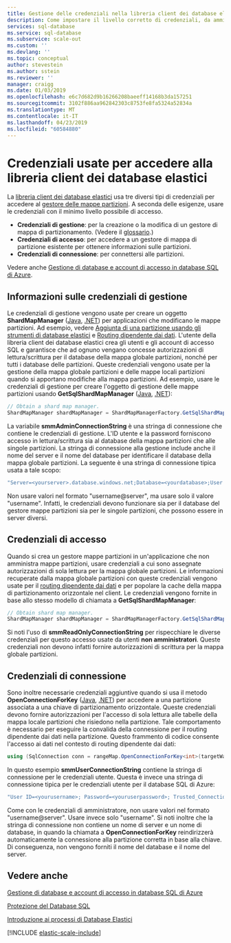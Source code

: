 ```yaml
---
title: Gestione delle credenziali nella libreria client dei database elastici | Documentazione Microsoft
description: Come impostare il livello corretto di credenziali, da amministratore a sola lettura, per le app dei database elastici.
services: sql-database
ms.service: sql-database
ms.subservice: scale-out
ms.custom: ''
ms.devlang: ''
ms.topic: conceptual
author: stevestein
ms.author: sstein
ms.reviewer: ''
manager: craigg
ms.date: 01/03/2019
ms.openlocfilehash: e6c7d682d9b16266208baeeff14168b3da157251
ms.sourcegitcommit: 3102f886aa962842303c8753fe8fa5324a52834a
ms.translationtype: MT
ms.contentlocale: it-IT
ms.lasthandoff: 04/23/2019
ms.locfileid: "60584880"
---
```

# <a name="credentials-used-to-access-the-elastic-database-client-library"></a>Credenziali usate per accedere alla libreria client dei database elastici

La [libreria client dei database elastici](sql-database-elastic-database-client-library.md) usa tre diversi tipi di credenziali per accedere al [gestore delle mappe partizioni](sql-database-elastic-scale-shard-map-management.md). A seconda delle esigenze, usare le credenziali con il minimo livello possibile di accesso.

* **Credenziali di gestione**: per la creazione o la modifica di un gestore di mappa di partizionamento. (Vedere il [glossario](sql-database-elastic-scale-glossary.md).)
* **Credenziali di accesso**: per accedere a un gestore di mappa di partizione esistente per ottenere informazioni sulle partizioni.
* **Credenziali di connessione**: per connettersi alle partizioni.

Vedere anche [Gestione di database e account di accesso in database SQL di Azure](sql-database-manage-logins.md).

## <a name="about-management-credentials"></a>Informazioni sulle credenziali di gestione

Le credenziali di gestione vengono usate per creare un oggetto **ShardMapManager** ([Java](/java/api/com.microsoft.azure.elasticdb.shard.mapmanager.shardmapmanager), [.NET](https://docs.microsoft.com/dotnet/api/microsoft.azure.sqldatabase.elasticscale.shardmanagement.shardmapmanager)) per applicazioni che modificano le mappe partizioni. Ad esempio, vedere [Aggiunta di una partizione usando gli strumenti di database elastici](sql-database-elastic-scale-add-a-shard.md) e [Routing dipendente dai dati](sql-database-elastic-scale-data-dependent-routing.md). L'utente della libreria client dei database elastici crea gli utenti e gli account di accesso SQL e garantisce che ad ognuno vengano concesse autorizzazioni di lettura/scrittura per il database della mappa globale partizioni, nonché per tutti i database delle partizioni. Queste credenziali vengono usate per la gestione della mappa globale partizioni e delle mappe locali partizioni quando si apportano modifiche alla mappa partizioni. Ad esempio, usare le credenziali di gestione per creare l'oggetto di gestione delle mappe partizioni usando **GetSqlShardMapManager** ([Java](/java/api/com.microsoft.azure.elasticdb.shard.mapmanager.shardmapmanagerfactory.getsqlshardmapmanager), [.NET](https://docs.microsoft.com/dotnet/api/microsoft.azure.sqldatabase.elasticscale.shardmanagement.shardmapmanagerfactory.getsqlshardmapmanager)):

```java
// Obtain a shard map manager.
ShardMapManager shardMapManager = ShardMapManagerFactory.GetSqlShardMapManager(smmAdminConnectionString,ShardMapManagerLoadPolicy.Lazy);
```

La variabile **smmAdminConnectionString** è una stringa di connessione che contiene le credenziali di gestione. L'ID utente e la password forniscono accesso in lettura/scrittura sia al database della mappa partizioni che alle singole partizioni. La stringa di connessione alla gestione include anche il nome del server e il nome del database per identificare il database della mappa globale partizioni. La seguente è una stringa di connessione tipica usata a tale scopo:

```java
"Server=<yourserver>.database.windows.net;Database=<yourdatabase>;User ID=<yourmgmtusername>;Password=<yourmgmtpassword>;Trusted_Connection=False;Encrypt=True;Connection Timeout=30;”
```

Non usare valori nel formato "username@server", ma usare solo il valore "username".  Infatti, le credenziali devono funzionare sia per il database del gestore mappe partizioni sia per le singole partizioni, che possono essere in server diversi.

## <a name="access-credentials"></a>Credenziali di accesso

Quando si crea un gestore mappe partizioni in un'applicazione che non amministra mappe partizioni, usare credenziali a cui sono assegnate autorizzazioni di sola lettura per la mappa globale partizioni. Le informazioni recuperate dalla mappa globale partizioni con queste credenziali vengono usate per il [routing dipendente dai dati](sql-database-elastic-scale-data-dependent-routing.md) e per popolare la cache della mappa di partizionamento orizzontale nel client. Le credenziali vengono fornite in base allo stesso modello di chiamata a **GetSqlShardMapManager**:

```java
// Obtain shard map manager.
ShardMapManager shardMapManager = ShardMapManagerFactory.GetSqlShardMapManager(smmReadOnlyConnectionString, ShardMapManagerLoadPolicy.Lazy);  
```

Si noti l'uso di **smmReadOnlyConnectionString** per rispecchiare le diverse credenziali per questo accesso usate da utenti **non amministratori**. Queste credenziali non devono infatti fornire autorizzazioni di scrittura per la mappa globale partizioni.

## <a name="connection-credentials"></a>Credenziali di connessione

Sono inoltre necessarie credenziali aggiuntive quando si usa il metodo **OpenConnectionForKey**  ([Java](/java/api/com.microsoft.azure.elasticdb.shard.mapper.listshardmapper.openconnectionforkey), [.NET](https://docs.microsoft.com/dotnet/api/microsoft.azure.sqldatabase.elasticscale.shardmanagement.shardmap.openconnectionforkey)) per accedere a una partizione associata a una chiave di partizionamento orizzontale. Queste credenziali devono fornire autorizzazioni per l'accesso di sola lettura alle tabelle della mappa locale partizioni che risiedono nella partizione. Tale comportamento è necessario per eseguire la convalida della connessione per il routing dipendente dai dati nella partizione. Questo frammento di codice consente l'accesso ai dati nel contesto di routing dipendente dai dati:

```csharp
using (SqlConnection conn = rangeMap.OpenConnectionForKey<int>(targetWarehouse, smmUserConnectionString, ConnectionOptions.Validate))
```

In questo esempio **smmUserConnectionString** contiene la stringa di connessione per le credenziali utente. Questa è invece una stringa di connessione tipica per le credenziali utente per il database SQL di Azure:

```java
"User ID=<yourusername>; Password=<youruserpassword>; Trusted_Connection=False; Encrypt=True; Connection Timeout=30;”  
```

Come con le credenziali di amministratore, non usare valori nel formato "username@server". Usare invece solo "username".  Si noti inoltre che la stringa di connessione non contiene un nome di server e un nome di database, in quando la chiamata a **OpenConnectionForKey** reindirizzerà automaticamente la connessione alla partizione corretta in base alla chiave. Di conseguenza, non vengono forniti il nome del database e il nome del server.

## <a name="see-also"></a>Vedere anche 

[Gestione di database e account di accesso in database SQL di Azure](sql-database-manage-logins.md)

[Protezione del Database SQL](sql-database-security-overview.md)

[Introduzione ai processi di Database Elastici](sql-database-elastic-jobs-getting-started.md)

[!INCLUDE [elastic-scale-include](../../includes/elastic-scale-include.md)]
